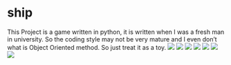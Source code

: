 # ship
This Project is a game written in python, it is written when I was a fresh man in university. So the coding style may not be very mature and I even don’t what is Object Oriented method. 
So just treat it as a toy.
![][image-1]
![][image-2]
![][image-3]
![][image-4]
![][image-5]
![][image-6]
![][image-7]

[image-1]:	http://7xjdxk.com1.z0.glb.clouddn.com/1.jpg
[image-2]:	http://7xjdxk.com1.z0.glb.clouddn.com/2.jpg
[image-3]:	http://7xjdxk.com1.z0.glb.clouddn.com/3.jpg
[image-4]:	http://7xjdxk.com1.z0.glb.clouddn.com/4.jpg
[image-5]:	http://7xjdxk.com1.z0.glb.clouddn.com/5.jpg
[image-6]:	http://7xjdxk.com1.z0.glb.clouddn.com/6.jpg
[image-7]:	http://7xjdxk.com1.z0.glb.clouddn.com/7.jpg